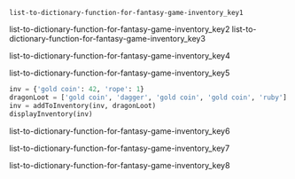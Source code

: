 ```ngMeta
list-to-dictionary-function-for-fantasy-game-inventory_key1
```

list-to-dictionary-function-for-fantasy-game-inventory_key2
list-to-dictionary-function-for-fantasy-game-inventory_key3



list-to-dictionary-function-for-fantasy-game-inventory_key4



list-to-dictionary-function-for-fantasy-game-inventory_key5
```python
inv = {'gold coin': 42, 'rope': 1}
dragonLoot = ['gold coin', 'dagger', 'gold coin', 'gold coin', 'ruby']
inv = addToInventory(inv, dragonLoot)
displayInventory(inv)
```
list-to-dictionary-function-for-fantasy-game-inventory_key6



list-to-dictionary-function-for-fantasy-game-inventory_key7


list-to-dictionary-function-for-fantasy-game-inventory_key8
